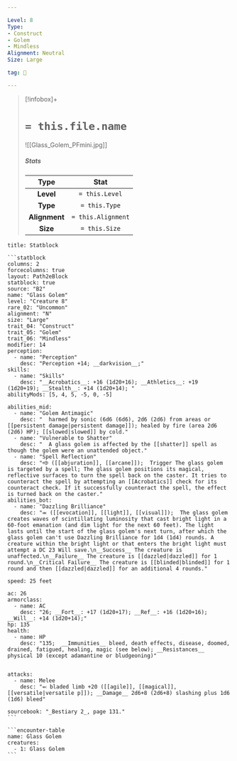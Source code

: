 ```yaml
---

Level: 8
Type:
- Construct
- Golem
- Mindless
Alignment: Neutral
Size: Large

tag: 👹

---
```


> [!infobox]+
> #  `= this.file.name`
> ![[Glass_Golem_PFmini.jpg]]
> ##### Stats
> Type | Stat |
> :---:|:---:|
> **Level** | `= this.Level` |
> **Type** | `= this.Type` |
> **Alignment** | `= this.Alignment` |
> **Size** | `= this.Size` |



````ad-info
title: Statblock

```statblock
columns: 2
forcecolumns: true
layout: Path2eBlock
statblock: true
source: "B2"
name: "Glass Golem"
level: "Creature 8"
rare_02: "Uncommon"
alignment: "N"
size: "Large"
trait_04: "Construct"
trait_05: "Golem"
trait_06: "Mindless"
modifier: 14
perception:
  - name: "Perception"
    desc: "Perception +14; __darkvision__;"
skills:
  - name: "Skills"
    desc: "__Acrobatics__: +16 (1d20+16); __Athletics__: +19 (1d20+19); __Stealth__: +14 (1d20+14); "
abilityMods: [5, 4, 5, -5, 0, -5]

abilities_mid:
  - name: "Golem Antimagic"
    desc: "  harmed by sonic (6d6 (6d6), 2d6 (2d6) from areas or [[persistent damage|persistent damage]]); healed by fire (area 2d6 (2d6) HP); [[slowed|slowed]] by cold."
  - name: "Vulnerable to Shatter"
    desc: "  A glass golem is affected by the [[shatter]] spell as though the golem were an unattended object."
  - name: "Spell Reflection"
    desc: "⬲ ([[abjuration]], [[arcane]]);  Trigger The glass golem is targeted by a spell; The glass golem positions its magical, reflective surfaces to turn the spell back on the caster. It tries to counteract the spell by attempting an [[Acrobatics]] check for its counteract check. If it successfully counteract the spell, the effect is turned back on the caster."
abilities_bot:
  - name: "Dazzling Brilliance"
    desc: "⬺ ([[evocation]], [[light]], [[visual]]);  The glass golem creates waves of scintillating luminosity that cast bright light in a 60-foot emanation (and dim light for the next 60 feet). The light lasts until the start of the glass golem's next turn, after which the glass golem can't use Dazzling Brilliance for 1d4 (1d4) rounds. A creature within the bright light or that enters the bright light must attempt a DC 23 Will save.\n__Success__ The creature is unaffected.\n__Failure__ The creature is [[dazzled|dazzled]] for 1 round.\n__Critical Failure__ The creature is [[blinded|blinded]] for 1 round and then [[dazzled|dazzled]] for an additional 4 rounds."

speed: 25 feet

ac: 26
armorclass:
  - name: AC
    desc: "26; __Fort__: +17 (1d20+17); __Ref__: +16 (1d20+16); __Will__: +14 (1d20+14);"
hp: 135
health:
  - name: HP
    desc: "135;  __Immunities__ bleed, death effects, disease, doomed, drained, fatigued, healing, magic (see below); __Resistances__ physical 10 (except adamantine or bludgeoning)"


attacks:
  - name: Melee
    desc: "⬻ bladed limb +20 ([[agile]], [[magical]], [[versatile|versatile p]]); __Damage__ 2d6+8 (2d6+8) slashing plus 1d6 (1d6) bleed"

sourcebook: "_Bestiary 2_, page 131."
```

```encounter-table
name: Glass Golem
creatures:
  - 1: Glass Golem
```

````


